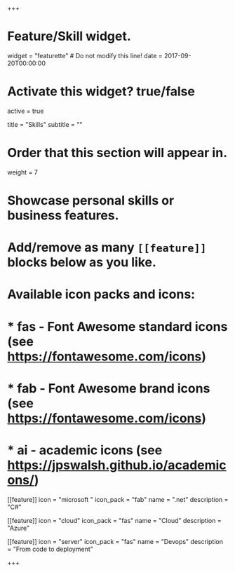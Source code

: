 +++
# Feature/Skill widget.
widget = "featurette"  # Do not modify this line!
date = 2017-09-20T00:00:00

# Activate this widget? true/false
active = true

title = "Skills"
subtitle = ""

# Order that this section will appear in.
weight = 7

# Showcase personal skills or business features.
# 
# Add/remove as many `[[feature]]` blocks below as you like.
# 
# Available icon packs and icons:
# * fas - Font Awesome standard icons (see https://fontawesome.com/icons)
# * fab - Font Awesome brand icons (see https://fontawesome.com/icons)
# * ai - academic icons (see https://jpswalsh.github.io/academicons/)

[[feature]]
  icon = "microsoft "
  icon_pack = "fab"
  name = ".net"
  description = "C#"
  
[[feature]]
  icon = "cloud"
  icon_pack = "fas"
  name = "Cloud"
  description = "Azure"  
  
[[feature]]
  icon = "server"
  icon_pack = "fas"
  name = "Devops"
  description = "From code to deployment"

+++
